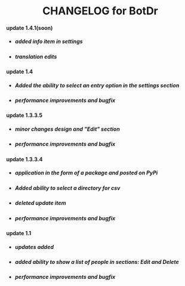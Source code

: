 # <center> CHANGELOG for BotDr </center>

#### update 1.4.1(soon)
* ##### added info item in settings
* ##### translation edits

#### update 1.4
* ##### Added the ability to select an entry option in the settings section
* ##### performance improvements and bugfix

#### update 1.3.3.5
* ##### minor changes design and "Edit" section
* ##### performance improvements and bugfix

#### update 1.3.3.4
* ##### application in the form of a package and posted on PyPi
* ##### Added ability to select a directory for csv
* ##### deleted update item
* ##### performance improvements and bugfix

#### update 1.1
* ##### updates added
* ##### added ability to show a list of people in sections: Edit and Delete
* ##### performance improvements and bugfix
